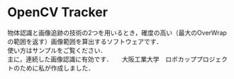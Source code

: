 # OpenCV Tracker
物体認識と画像追跡の技術の2つを用いるとき，確度の高い（最大のOverWrapの範囲を返す）画像範囲を算出するソフトウェアです．  
使い方はサンプルをご覧ください．  
主に，連続した画像認識に有効です．    　
大阪工業大学　ロボカッププロジェクトのために私が作成しました．
